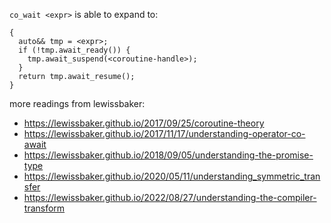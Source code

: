 `co_wait <expr>` is able to expand to:
```
{
  auto&& tmp = <expr>;
  if (!tmp.await_ready()) {
    tmp.await_suspend(<coroutine-handle>);
  }
  return tmp.await_resume();
}
```

more readings from lewissbaker:
- https://lewissbaker.github.io/2017/09/25/coroutine-theory
- https://lewissbaker.github.io/2017/11/17/understanding-operator-co-await
- https://lewissbaker.github.io/2018/09/05/understanding-the-promise-type
- https://lewissbaker.github.io/2020/05/11/understanding_symmetric_transfer
- https://lewissbaker.github.io/2022/08/27/understanding-the-compiler-transform
